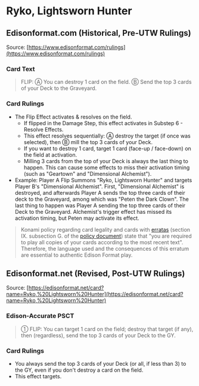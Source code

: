 # Ryko, Lightsworn Hunter

## Edisonformat.com (Historical, Pre-UTW Rulings)

Source: [https://www.edisonformat.com/rulings](https://www.edisonformat.com/rulings)

### Card Text

> FLIP: Ⓐ You can destroy 1 card on the field. Ⓑ Send the top 3 cards of your Deck to the Graveyard.

### Card Rulings

*   The Flip Effect activates & resolves on the field.
    *   If flipped in the Damage Step, this effect activates in Substep 6 - Resolve Effects.
    *   This effect resolves sequentially: Ⓐ destroy the target (if once was selected), then Ⓑ mill the top 3 cards of your Deck.
    *   If you want to destroy 1 card, target 1 card (face-up / face-down) on the field at activation.
    *   Milling 3 cards from the top of your Deck is always the last thing to happen. This can cause some effects to miss their activation timing (such as "Geartown" and "Dimensional Alchemist").
*   Example: Player A Flip Summons "Ryko, Lightsworn Hunter" and targets Player B's "Dimensional Alchemist". First, "Dimensional Alchemist" is destroyed, and afterwards Player A sends the top three cards of their deck to the Graveyard, among which was "Peten the Dark Clown". The last thing to happen was Player A sending the top three cards of their Deck to the Graveyard. Alchemist's trigger effect has missed its activation timing, but Peten may activate its effect.

> Konami policy regarding card legality and cards with [erratas](https://yugipedia.com/wiki/Errata) (section IX. subsection G. of the [policy document](https://img.yugioh-card.com/en/gameplay/penalty_guide/YGOTCG_Policy_v_2_1.pdf)) state that "you are required to play all copies of your cards according to the most recent text". Therefore, the language used and the consequences of this erratum are essential to authentic Edison Format play.

## Edisonformat.net (Revised, Post-UTW Rulings)

Source: [https://edisonformat.net/card?name=Ryko,%20Lightsworn%20Hunter](https://edisonformat.net/card?name=Ryko,%20Lightsworn%20Hunter)

### Edison-Accurate PSCT

> ① FLIP: You can target 1 card on the field; destroy that target (if any), then (regardless), send the top 3 cards of your Deck to the GY.

### Card Rulings

*   You always send the top 3 cards of your Deck (or all, if less than 3) to the GY, even if you don't destroy a card on the field.
*   This effect targets.
            